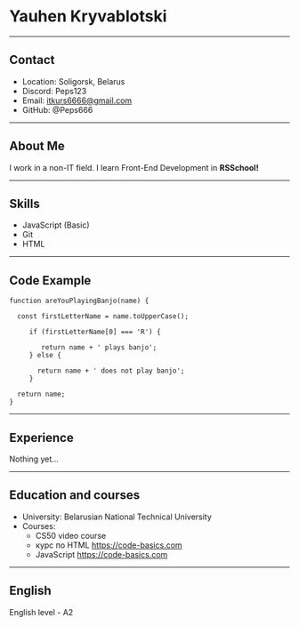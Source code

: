 # Yauhen Kryvablotski
---
## Contact 
+ Location: Soligorsk, Belarus
+ Discord: Peps123
+ Email: itkurs6666@gmail.com
+ GitHub: @Peps666
---
## About Me
I work in a non-IT field. I learn Front-End Development in __RSSchool!__
___
## Skills
+ JavaScript (Basic)
+ Git
+ HTML
___
## Code Example
```
function areYouPlayingBanjo(name) {
  
  const firstLetterName = name.toUpperCase();
     
     if (firstLetterName[0] === 'R') {
       
        return name + ' plays banjo';
     } else {
       
       return name + ' does not play banjo';
     }
     
  return name;
}
```
___
## Experience
Nothing yet…
___
## Education and courses
+ University: Belarusian National Technical University
+ Courses:
  + CS50 video course
  + курс по HTML https://code-basics.com
  + JavaScript https://code-basics.com
 ___
## English
English level - A2
